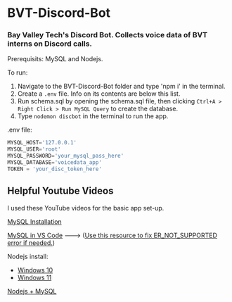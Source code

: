 # BVT-Discord-Bot
### Bay Valley Tech's Discord Bot. Collects voice data of BVT interns on Discord calls.


Prerequisits: MySQL and Nodejs.

To run:
1. Navigate to the BVT-Discord-Bot folder and type 'npm i' in the terminal.
2. Create a `.env` file. Info on its contents are below this list.
3. Run schema.sql by opening the schema.sql file, then clicking `Ctrl+A > Right Click > Run MySQL Query` to create the database.
4. Type `nodemon discbot` in the terminal to run the app.

.env file:
```javascript
MYSQL_HOST='127.0.0.1'
MYSQL_USER='root'
MYSQL_PASSWORD='your_mysql_pass_here'
MYSQL_DATABASE='voicedata_app'
TOKEN = 'your_disc_token_here'
```

## Helpful Youtube Videos
I used these YouTube videos for the basic app set-up.

[MySQL Installation](https://www.youtube.com/watch?v=wgRwITQHszU)

[MySQL in VS Code](https://youtu.be/4KXLY5Sf2fU?si=HIIWXU9mSu5S9rWt) ---> ([Use this resource to fix ER_NOT_SUPPORTED error if needed.](https://stackoverflow.com/questions/62260725/er-not-supported-auth-mode-client-does-not-support-authentication-protocol-requ?newreg=4193581bc350422b8134d71293f9d924))

Nodejs install:
 - [Windows 10](https://www.youtube.com/watch?v=__7eOCxJyow)
 - [Windows 11](https://youtu.be/06X51c6WHsQ?si=vLYfu6DtUl5J7xb0)

[Nodejs + MySQL](https://www.youtube.com/watch?v=Hej48pi_lOc&t=34s)